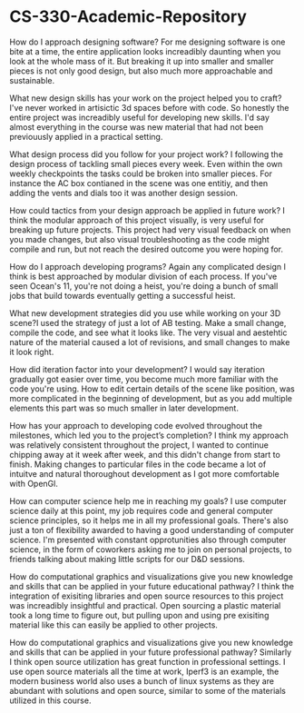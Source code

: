 # CS-330-Academic-Repository
How do I approach designing software? For me designing software is one bite at a time, the entire application looks increadibly daunting when you look at the whole mass of it. But breaking it up into smaller and smaller pieces is not only good design, but also much more approachable and sustainable. 

What new design skills has your work on the project helped you to craft? I've never worked in artisictic 3d spaces before with code. So honestly the entire project was increadibly useful for developing new skills. I'd say almost everything in the course was new material that had not been previouusly applied in a practical setting.

What design process did you follow for your project work? I following the design process of tackling small pieces every week. Even within the own weekly checkpoints the tasks could be broken into smaller pieces. For instance the AC box contianed in the scene was one entitiy, and then adding the vents and dials too it was another design session.


How could tactics from your design approach be applied in future work? I think the modular approach of this project visually, is very useful for breaking up future projects. This project had very visual feedback on when you made changes, but also visual troubleshooting as the code might compile and run, but not reach the desired outcome you were hoping for.


How do I approach developing programs? Again any complicated design I think is best approached by modular division of each process. If you've seen Ocean's 11, you're not doing a heist, you're doing a bunch of small jobs that build towards eventually getting a successful heist.


What new development strategies did you use while working on your 3D scene?I used the strategy of just a lot of AB testing. Make a small change, compile the code, and see what it looks like. The very visual and aestehtic nature of the material caused a lot of revisions, and small changes to make it look right.

How did iteration factor into your development? I would say iteration gradually got easier over time, you become much more familiar with the code you're using. How to edit certain details of the scene like position, was more complicated in the beginning of development, but as you add multiple elements this part was so much smaller in later development. 

How has your approach to developing code evolved throughout the milestones, which led you to the project’s completion? I think my approach was relatively consistent throughout the project, I wanted to continue chipping away at it week after week, and this didn't change from start to finish. Making changes to particular files in the code became a lot of intuitve and natural thoroughout development as I got more comfortable with OpenGl.


How can computer science help me in reaching my goals? I use computer science daily at this point, my job requires code and general computer science principles, so it helps me in all my professional goals. There's also just a ton of flexibility awarded to having a good understanding of computer science. I'm presented with constant opprotunities also through computer science, in the form of coworkers asking me to join on personal projects, to friends talking about making little scripts for our D&D sessions.


How do computational graphics and visualizations give you new knowledge and skills that can be applied in your future educational pathway? I think the integration of exisiting libraries and open source resources to this project was increadibly insightful and practical. Open sourcing a plastic material took a long time to figure out, but pulling upon and using pre exisiting material like this can easily be applied to other projects.


How do computational graphics and visualizations give you new knowledge and skills that can be applied in your future professional pathway? Similarly I think open source utilization has great function in professional settings. I use open source materials all the time at work, Iperf3 is an example, the modern business world also uses a bunch of linux systems as they are abundant with solutions and open source, similar to some of the materials utilized in this course.
